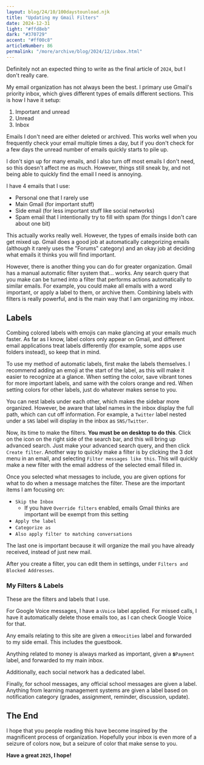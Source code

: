 ```yaml
---
layout: blog/24/10/100daystounload.njk
title: "Updating my Gmail Filters"
date: 2024-12-31
light: "#ffd8eb"
dark: "#370729"
accent: "#ff00c8"
articleNumber: 86
permalink: "/more/archive/blog/2024/12/inbox.html"
---
```

Definitely not an expected thing to write as the final article of `2024`, but I don't really care.

My email organization has not always been the best. I primary use Gmail's priority inbox, which gives different types of emails different sections. This is how I have it setup:

1. Important and unread
2. Unread
3. Inbox

Emails I don't need are either deleted or archived. This works well when you frequently check your email multiple times a day, but if you don't check for a few days the unread number of emails quickly starts to pile up.

I don't sign up for many emails, and I also turn off most emails I don't need, so this doesn't affect me as much. However, things still sneak by, and not being able to quickly find the email I need is annoying.

I have 4 emails that I use:

- Personal one that I rarely use
- Main Gmail (for important stuff)
- Side email (for less important stuff like social networks)
- Spam email that I intentionally try to fill with spam (for things I don't care about one bit)

This actually works really well. However, the types of emails inside both can get mixed up. Gmail does a good job at automatically categorizing emails (although it rarely uses the "Forums" category) and an okay job at deciding what emails it thinks you will find important.

However, there is another thing you can do for greater organization. Gmail has a manual automatic filter system that... works. Any search query that you make can be turned into a filter that performs actions automatically to similar emails. For example, you could make all emails with a word important, or apply a label to them, or archive them. Combining labels with filters is really powerful, and is the main way that I am organizing my inbox.

## Labels

Combing colored labels with emojis can make glancing at your emails much faster. As far as I know, label colors only appear on Gmail, and different email applications treat labels differently (for example, some apps use folders instead), so keep that in mind.

To use my method of automatic labels, first make the labels themselves. I recommend adding an emoji at the start of the label, as this will make it easier to recognize at a glance. When setting the color, save vibrant tones for more important labels, and same with the colors orange and red. When setting colors for other labels, just do whatever makes sense to you.

You can nest labels under each other, which makes the sidebar more organized. However, be aware that label names in the inbox display the full path, which can cut off information. For example, a `Twitter` label nested under a `SNS` label will display in the inbox as `SNS/Twitter`.

Now, its time to make the filters. **You must be on desktop to do this**. Click on the icon on the right side of the search bar, and this will bring up advanced search. Just make your advanced search query, and then click `Create filter`. Another way to quickly make a filter is by clicking the 3 dot menu in an email, and selecting `Filter messages like this`. This will quickly make a new filter with the email address of the selected email filled in.

Once you selected what messages to include, you are given options for what to do when a message matches the filter. These are the important items I am focusing on:

- `Skip the Inbox`
	- If you have `Override filters` enabled, emails Gmail thinks are important will be exempt from this setting
- `Apply the label`
- `Categorize as`
- `Also apply filter to matching conversations`

The last one is important because it will organize the mail you have already received, instead of just new mail.

After you create a filter, you can edit them in settings, under `Filters and Blocked Addresses`.

### My Filters & Labels

These are the filters and labels that I use.

For Google Voice messages, I have a `📞Voice` label applied. For missed calls, I have it automatically delete those emails too, as I can check Google Voice for that.

Any emails relating to this site are given a `🌐Neocities` label and forwarded to my side email. This includes the guestbook.

Anything related to money is always marked as important, given a `💲Payment` label, and forwarded to my main inbox.

Additionally, each social network has a dedicated label.

Finally, for school messages, any official school messages are given a label. Anything from learning management systems are given a label based on notification category (grades, assignment, reminder, discussion, update).

## The End

I hope that you people reading this have become inspired by the magnificent process of organization. Hopefully your inbox is even more of a seizure of colors now, but a seizure of color that make sense to you.

**Have a great `2025`, I hope!**